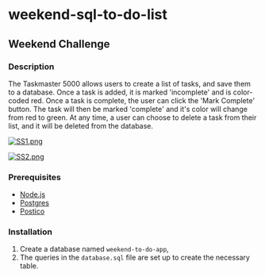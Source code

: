 # weekend-sql-to-do-list

## Weekend Challenge

### Description
The Taskmaster 5000 allows users to create a list of tasks, and save them to a database. Once a task is added, it is marked 'incomplete' and is color-coded red. Once a task is complete, the user can click the 'Mark Complete' button. The task will then be marked 'complete' and it's color will change from red to green. At any time, a user can choose to delete a task from their list, and it will be deleted from the database.

[![SS1.png](https://i.postimg.cc/DwZGK0YM/SS1.png)](https://postimg.cc/7fFh3H43)

[![SS2.png](https://i.postimg.cc/d3w7NVyn/SS2.png)](https://postimg.cc/HcvsVH37)

### Prerequisites

- [Node.js](https://nodejs.org/en/)
- [Postgres](https://www.postgresql.org/download/)
- [Postico](https://eggerapps.at/postico/)

### Installation


1. Create a database named `weekend-to-do-app`,
2. The queries in the `database.sql` file are set up to create the necessary table. 
